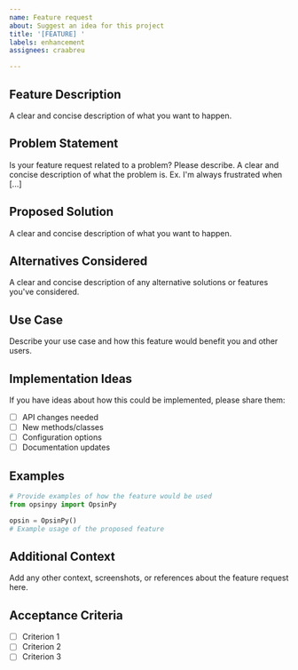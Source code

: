 ```yaml
---
name: Feature request
about: Suggest an idea for this project
title: '[FEATURE] '
labels: enhancement
assignees: craabreu

---
```


## Feature Description

A clear and concise description of what you want to happen.

## Problem Statement

Is your feature request related to a problem? Please describe.
A clear and concise description of what the problem is. Ex. I'm always frustrated when [...]

## Proposed Solution

A clear and concise description of what you want to happen.

## Alternatives Considered

A clear and concise description of any alternative solutions or features you've considered.

## Use Case

Describe your use case and how this feature would benefit you and other users.

## Implementation Ideas

If you have ideas about how this could be implemented, please share them:

- [ ] API changes needed
- [ ] New methods/classes
- [ ] Configuration options
- [ ] Documentation updates

## Examples

```python
# Provide examples of how the feature would be used
from opsinpy import OpsinPy

opsin = OpsinPy()
# Example usage of the proposed feature
```

## Additional Context

Add any other context, screenshots, or references about the feature request here.

## Acceptance Criteria

- [ ] Criterion 1
- [ ] Criterion 2
- [ ] Criterion 3 